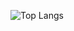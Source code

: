 ![Top Langs](https://github-readme-stats.vercel.app/api/top-langs/?username=Lec-res&hide=powershell)
